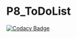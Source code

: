 # P8_ToDoList
[![Codacy Badge](https://api.codacy.com/project/badge/Grade/207ee0de886b413cac1f2aac6f6c1810)](https://app.codacy.com/gh/nvendeville/P8_ToDoList?utm_source=github.com&utm_medium=referral&utm_content=nvendeville/P8_ToDoList&utm_campaign=Badge_Grade_Settings)